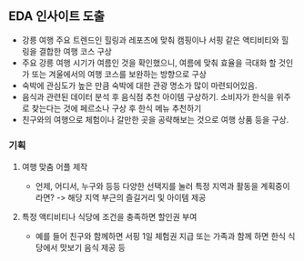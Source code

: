 ## EDA 인사이트 도출

- 강릉 여행 주요 트렌드인 힐링과 레포츠에 맞춰 캠핑이나 서핑 같은 액티비티와 힐링을 결합한 여행 코스 구상
- 주요 강릉 여행 시기가 여름인 것을 확인했으니, 여름에 맞춰 효율을 극대화 할 것인가 또는 겨울에서의 여행 코스를 보완하는 방향으로 구상
- 숙박에 관심도가 높은 만큼 숙박에 대한 관광 명소가 많이 마련되어있음.
- 음식과 관련된 데이터 분석 후 음식점 추천 아이템 구상하기.
소비자가 한식을 위주로 찾는다는 것에 페르소나 구상 후 한식 메뉴 추천하기
- 친구와의 여행으로 체험이나 갈만한 곳을 공략해보는 것으로 여행 상품 등을 구상.

### 기획

1. 여행 맞춤 어플 제작
    - 언제, 어디서, 누구와 등등 다양한 선택지를 눌러 특정 지역과 활동을 계획중이라면? -> 해당 지역 부근의 즐길거리 및 아이템 제공

2. 특정 액티비티나 식당에 조건을 충족하면 할인권 부여
    - 예를 들어 친구와 함께하면 서핑 1일 체험권 지급 또는 가족과 함께 하면 한식 식당에서 맛보기 음식 제공 등